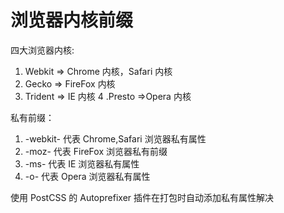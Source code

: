 # 浏览器内核前缀

四大浏览器内核:

1. Webkit => Chrome 内核，Safari 内核
2. Gecko => FireFox 内核
3. Trident => IE 内核
   4 .Presto =>Opera 内核

私有前缀：

1. -webkit- 代表 Chrome,Safari 浏览器私有属性
2. -moz- 代表 FireFox 浏览器私有前缀
3. -ms- 代表 IE 浏览器私有属性
4. -o- 代表 Opera 浏览器私有属性

使用 PostCSS 的 Autoprefixer 插件在打包时自动添加私有属性解决
